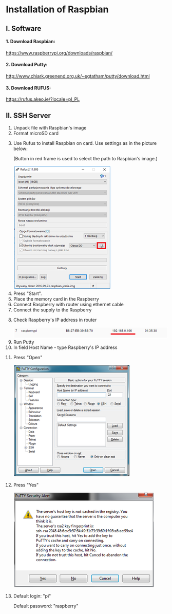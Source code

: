 # Installation of Raspbian 

## I. Software

#### 1. Download Raspbian:
   https://www.raspberrypi.org/downloads/raspbian/
#### 2. Download Putty:
   http://www.chiark.greenend.org.uk/~sgtatham/putty/download.html 
#### 3. Download RUFUS:
   https://rufus.akeo.ie/?locale=pl_PL 


## II. SSH Server

<OL>
<LI> Unpack file with Raspbian's image </LI>
<LI> Format microSD card </LI>
<LI><P> Use Rufus to install Raspbian on card. Use settings as in the picture below: </P>
<P> (Button in red frame is used to select the path to Raspbian's image.) </P>
<img src="https://github.com/przemyslaw-turek/gm/blob/dev/RaspberryPi/software/Raspbian/pictureRufus.png" alt="Pictrue" title=" " /></LI> 



<LI> Press "Start". </LI>
<LI> Place the memory card in the Raspberry </LI>
<LI> Connect Raspberry with router using ethernet cable </LI>
<LI> Connect the supply to the Raspberry </LI>
<LI><P> Check Raspberry's IP address in router </P>
<img src="https://github.com/przemyslaw-turek/gm/blob/dev/RaspberryPi/software/Raspbian/pictureIP.png" alt="Pictrue" title=" " /></LI>
<LI> Run Putty </LI> 
<LI> In field Host Name - type Raspberry's IP address </LI>
<LI><P> Press "Open" </P>
<img src="https://github.com/przemyslaw-turek/gm/blob/dev/RaspberryPi/software/Raspbian/picturePutty.png" alt="Pictrue" title=" " /></LI>
<LI><P> Press "Yes" </P>
<img src="https://github.com/przemyslaw-turek/gm/blob/dev/RaspberryPi/software/Raspbian/picturePuttyAlert.png" alt="Pictrue" title=" " /></LI>
<LI><P> Default login: "pi" </P>
<P> Default password: "raspberry" </P></LI>

</OL>

